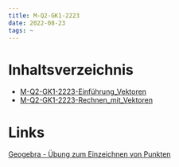 ```yaml
---
title: M-Q2-GK1-2223
date: 2022-08-23
tags: ~
---
```


# Inhaltsverzeichnis

* [M-Q2-GK1-2223-Einführung_Vektoren](M-Q2-GK1-2223-Einf%C3%BChrung_Vektoren.md)
* [M-Q2-GK1-2223-Rechnen_mit_Vektoren](M-Q2-GK1-2223-Rechnen_mit_Vektoren.md)

# Links

[Geogebra - Übung zum Einzeichnen von Punkten](https://www.geogebra.org/m/pjeykkte)
